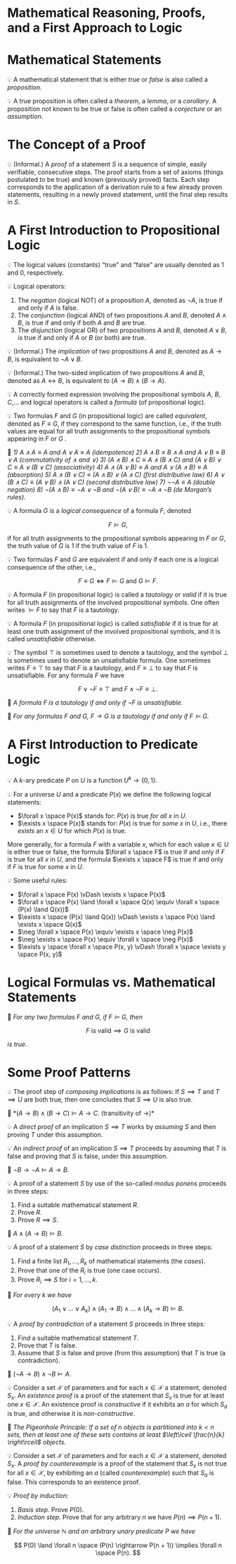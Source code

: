 # Mathematical Reasoning, Proofs, and a First Approach to Logic

# Mathematical Statements


💡 A mathematical statement that is either *true* or *false* is also called a *proposition*.




💡 A true proposition is often called a *theorem*, a *lemma*, or a *corollary*. A proposition not known to be true or false is often called a *conjecture* or an *assumption*.



# The Concept of a Proof


💡 (Informal.) A *proof* of a statement $S$ is a sequence of simple, easily verifiable, consecutive steps. The proof starts from a set of axioms (things postulated to be true) and known (previously proved) facts. Each step corresponds to the application of a derivation rule to a few already proven statements, resulting in a newly proved statement, until the final step results in $S$.



# A First Introduction to Propositional Logic


💡 The logical values (constants) “true” and “false” are usually denoted as 1 and 0, respectively.




💡 Logical operators:

1. The *negation* (logical NOT) of a proposition $A$, denoted as $\neg A$, is true if and only if $A$ is false.
2. The *conjunction* (logical AND) of two propositions $A$ and $B$, denoted $A \land B$, is true if and only if both $A$ and $B$ are true.
3. The *disjunction* (logical OR) of two propositions $A$ and $B$, denoted $A \lor B$, is true if and only if $A$ or $B$ (or both) are true.



💡 (Informal.) The *implication* of two propositions $A$ and $B$, denoted as $A \rightarrow B$, is equivalent to $\neg A \lor B$.




💡 (Informal.) The two-sided implication of two propositions $A$ and $B$, denoted as $A \leftrightarrow B$, is equivalent to $(A \rightarrow B) \land (B \rightarrow A)$.




💡 A correctly formed expression involving the propositional symbols $A$, $B$, $C$,... and logical operators is called a *formula* (of propositional logic).




💡 Two formulas $F$ and $G$ (in propositional logic) are called *equivalent*, denoted as $F \equiv G$, if they correspond to the same function, i.e., if the truth values are equal for all truth assignments to the propositional symbols appearing in $F$ or $G$
.




📌 *1) $A \land A \equiv A$ and $A \lor A \equiv A$ (idempotence)
2) $A \land B \equiv B \land A$ and $A \lor B \equiv B \lor A$ (commutativity of $\land$ and $\lor$)
3) $(A \land B) \land C \equiv A \land (B \land C)$ and $(A \lor B) \lor C \equiv A \lor (B \lor C)$ (associativity)
4) $A \land (A \lor B) \equiv A$ and $A \lor (A \land B) \equiv A$ (absorption)
5) $A \land (B \lor C) \equiv (A \land B) \lor (A \land C)$ (first distributive law)
6) $A \lor (B \land C) \equiv (A \lor B) \land (A \lor C)$ (second distributive law)
7) $\neg \neg A \equiv A$ (double negation)
8) $\neg (A \land B) \equiv \neg A \lor \neg B$ and $\neg(A \lor B) \equiv \neg A \land \neg B$ (de Morgan’s rules).*




💡 A formula $G$ is a *logical consequence* of a formula $F$, denoted

$$
F \vDash G,
$$

if for all truth assignments to the propositional symbols appearing in $F$ or $G$, the truth value of $G$ is 1 if the truth value of $F$ is 1.




💡 Two formulas $F$ and $G$ are equivalent if and only if each one is a logical consequence of the other, i.e.,

$$
F \equiv G \iff F \vDash G \text{ and } G \vDash F.
$$




💡 A formula $F$ (in propositional logic) is called a *tautology* or *valid* if it is true for all truth assignments of the involved propositional symbols. One often writes $\vDash F$ to say that $F$ is a tautology.




💡 A formula $F$ (in propositional logic) is called *satisfiable* if it is true for at least one truth assignment of the involved propositional symbols, and it is called *unsatisfiable* otherwise.




💡 The symbol $\top$ is sometimes used to denote a tautology, and the symbol $\bot$ is sometimes used to denote an unsatisfiable formula. One sometimes writes $F \equiv \top$ to say that $F$ is a tautology, and $F \equiv \bot$ to say that $F$ is unsatisfiable. For any formula $F$ we have

$$
F \lor \neg F \equiv \top \text{ and } F \land \neg F \equiv \bot .
$$




📌 *A formula $F$ is a tautology if and only if $\neg F$ is unsatisfiable.*




📌 *For any formulas $F$ and $G$, $F \rightarrow G$ is a tautology if and only if $F \vDash G$.*



# A First Introduction to Predicate Logic


💡 A $k$-ary predicate $P$ on $U$ is a function $U ^{k} \longrightarrow \{0, 1\}.$




💡 For a universe $U$ and a predicate $P(x)$ we define the following logical statements:

- $\forall x \space P(x)$ stands for: $P(x)$ is true *for all* $x$ in $U$.
- $\exists x \space P(x)$ stands for: $P(x)$ is true for *some* $x$ in $U$, i.e., there *exists* an $x \in U$ for which $P(x)$ is true.

More generally, for a formula $F$ with a variable $x$, which for each value $x \in U$ is either true or false, the formula $\forall x \space F$ is true if and only if $F$ is true for all $x$ in $U$, and the formula $\exists x \space F$ is true if and only if $F$ is true for some $x$ in $U$.




💡 Some useful rules:

- $\forall x \space P(x) \vDash \exists x \space P(x)$
- $\forall x \space P(x) \land \forall x \space Q(x) \equiv \forall x \space (P(x) \land Q(x))$
- $\exists x \space (P(x) \land Q(x)) \vDash \exists x \space P(x) \land \exists x \space Q(x)$
- $\neg \forall x \space P(x) \equiv \exists x \space \neg P(x)$
- $\neg \exists x \space P(x) \equiv \forall x \space \neg P(x)$
- $\exists y \space \forall x \space P(x, y) \vDash \forall x \space \exists y \space P(x, y)$


# Logical Formulas vs. Mathematical Statements


📌 *For any two formulas $F$ and $G$, if $F \vDash G$, then*

$$
F \text{ is valid} \implies G \text{ is valid}
$$

*is true.*



# Some Proof Patterns


💡 The proof step of *composing implications* is as follows: If $S \implies T$ and $T \implies U$ are both true, then one concludes that $S \implies U$ is also true.




📌 $*(A \rightarrow B) \land (B \rightarrow C) \vDash A \rightarrow C.$ (transitivity of $\rightarrow$)*




💡 A *direct proof* of an implication $S \implies T$ works by *assuming* $S$ and then proving $T$ under this assumption.




💡 An *indirect proof* of an implication $S \implies T$ proceeds by assuming that $T$ is false and proving that $S$ is false, under this assumption.




📌 $\neg B \rightarrow \neg A \vDash A \rightarrow B.$




💡 A proof of a statement $S$ by use of the so-called *modus ponens* proceeds in three steps:

1. Find a suitable mathematical statement $R$.
2. Prove $R$.
3. Prove $R \implies S$.



📌 $A \land (A \rightarrow B) \vDash B$.




💡 A proof of a statement $S$ by *case distinction* proceeds in three steps:

1. Find a finite list $R_1,..., R_k$ of mathematical statements (the *cases*).
2. Prove that one of the $R_i$ is true (one case occurs).
3. Prove $R_i \implies S$ for $i = 1,..., k$.



📌 *For every $k$ we have*

$$
(A_1 \lor ... \lor A_k) \land (A_1 \rightarrow B) \land ... \land (A_k \rightarrow B) \vDash B.
$$




💡 A *proof by contradiction* of a statement $S$ proceeds in three steps:

1. Find a suitable mathematical statement $T$.
2. Prove that $T$ is false.
3. Assume that $S$ is false and prove (from this assumption) that $T$ is true (a contradiction).



📌 $(\neg A \rightarrow B) \land \neg B \vDash A$.




💡 Consider a set $\mathcal{X}$ of parameters and for each $x \in \mathcal{X}$ a statement, denoted $S_x$. An *existence proof* is a proof of the statement that $S_x$ is true for at least one $x \in \mathcal{X}$. An existence proof is *constructive* if it exhibits an $a$ for which $S_a$ is true, and otherwise it is *non-constructive*.




📖 *The Pigeonhole Principle:
If a set of $n$ objects is partitioned into $k < n$ sets, then at least one of these sets contains at least $\left\lceil \frac{n}{k} \right\rceil$ objects.*




💡 Consider a set $\mathcal{X}$ of parameters and for each $x \in \mathcal{X}$ a statement, denoted $S_x$. A *proof by counterexample* is a proof of the statement that $S_x$ is not true for all $x \in \mathcal{X}$, by exhibiting an $a$ (called *counterexample*) such that $S_a$ is false. This corresponds to an existence proof.




💡 *Proof by induction*:

1. *Basis step*. Prove $P(0)$.
2. *Induction step*. Prove that for any arbitrary $n$ we have $P(n) \implies P(n + 1)$.



📖 *For the universe $\mathbb{N}$ and an arbitrary unary predicate $P$ we have*

$$
P(0) \land \forall n \space (P(n) \rightarrow P(n + 1)) \implies \forall n \space P(n).
$$

